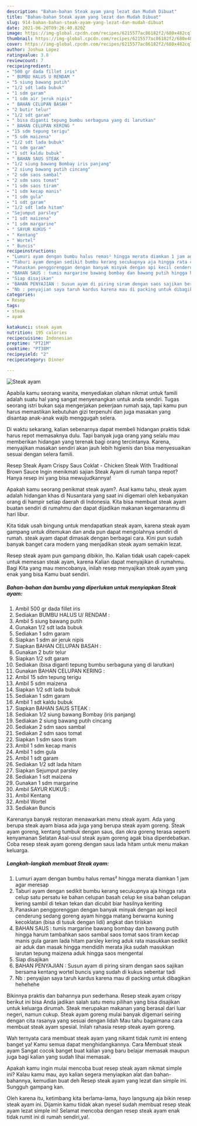 ```yaml
---
description: "Bahan-bahan Steak ayam yang lezat dan Mudah Dibuat"
title: "Bahan-bahan Steak ayam yang lezat dan Mudah Dibuat"
slug: 914-bahan-bahan-steak-ayam-yang-lezat-dan-mudah-dibuat
date: 2021-06-20T09:26:40.820Z
image: https://img-global.cpcdn.com/recipes/6215577ac86182f2/680x482cq70/steak-ayam-foto-resep-utama.jpg
thumbnail: https://img-global.cpcdn.com/recipes/6215577ac86182f2/680x482cq70/steak-ayam-foto-resep-utama.jpg
cover: https://img-global.cpcdn.com/recipes/6215577ac86182f2/680x482cq70/steak-ayam-foto-resep-utama.jpg
author: Joshua Lopez
ratingvalue: 3.8
reviewcount: 7
recipeingredient:
- "500 gr dada fillet iris"
- " BUMBU HALUS U RENDAM "
- "5 siung bawang putih"
- "1/2 sdt lada bubuk"
- "1 sdm garam"
- "1 sdm air jeruk nipis"
- " BAHAN CELUPAN BASAH "
- "2 butir telur"
- "1/2 sdt garam"
- " bisa diganti tepung bumbu serbaguna yang di larutkan"
- " BAHAN CELUPAN KERING "
- "15 sdm tepung terigu"
- "5 sdm maizena"
- "1/2 sdt lada bubuk"
- "1 sdm garam"
- "1 sdt kaldu bubuk"
- " BAHAN SAUS STEAK "
- "1/2 siung bawang Bombay iris panjang"
- "2 siung bawang putih cincang"
- "2 sdm saos sambal"
- "2 sdm saos tomat"
- "1 sdm saos tiram"
- "1 sdm kecap manis"
- "1 sdm gula"
- "1 sdt garam"
- "1/2 sdt lada hitam"
- "Sejumput parsley"
- "1 sdt maizena"
- "1 sdm margarine"
- " SAYUR KUKUS "
- " Kentang"
- " Wortel"
- " Buncis"
recipeinstructions:
- "Lumuri ayam dengan bumbu halus remas² hingga merata diamkan 1 jam agar meresap"
- "Taburi ayam dengan sedikit bumbu kerang secukupnya aja hingga rata celup satu persatu ke bahan celupan basah celup ke sisa bahan celupan kering sambil di tekan tekan dan dicubit biar hasilnya keriting"
- "Panaskan penggorenggan dengan banyak minyak dengan api kecil cenderung sedang goreng ayam hingga matang berwarna kuning kecoklatan (bisa di tusuk dengan lidi) angkat dan tiriskan"
- "BAHAN SAUS : tumis margarine bawang bombay dan bawang putih hingga harum tambahkan saos sambal saos tomat saos tiram kecap manis gula garam lada hitam parsley kering aduk rata masukkan sedikit air aduk dan masak hingga mendidih merata jika sudah masukkan larutan tepung maizena aduk hingga saos mengental"
- "Siap disajikan"
- "BAHAN PENYAJIAN : Susun ayam di piring siram dengan saos sajikan bersama kentang wortel buncis yang sudah di kukus sebentar tadi"
- "Nb : penyajian saya taruh kardus karena mau di packing untuk dibagikan hehehehe"
categories:
- Resep
tags:
- steak
- ayam

katakunci: steak ayam 
nutrition: 195 calories
recipecuisine: Indonesian
preptime: "PT21M"
cooktime: "PT38M"
recipeyield: "2"
recipecategory: Dinner

---
```



![Steak ayam](https://img-global.cpcdn.com/recipes/6215577ac86182f2/680x482cq70/steak-ayam-foto-resep-utama.jpg)

Apabila kamu seorang wanita, menyediakan olahan nikmat untuk famili adalah suatu hal yang sangat menyenangkan untuk anda sendiri. Tugas seorang istri bukan saja mengerjakan pekerjaan rumah saja, tapi kamu pun harus memastikan kebutuhan gizi terpenuhi dan juga masakan yang disantap anak-anak wajib menggugah selera.

Di waktu  sekarang, kalian sebenarnya dapat membeli hidangan praktis tidak harus repot memasaknya dulu. Tapi banyak juga orang yang selalu mau memberikan hidangan yang terenak bagi orang tercintanya. Karena, menyajikan masakan sendiri akan jauh lebih higienis dan bisa menyesuaikan sesuai dengan selera famili. 

Resep Steak Ayam Crispy Saus Coklat - Chicken Steak With Traditional Brown Sauce Ingin menikmati sajian Steak Ayam di rumah tanpa repot? Hanya resep ini yang bisa mewujudkannya!

Apakah kamu seorang penikmat steak ayam?. Asal kamu tahu, steak ayam adalah hidangan khas di Nusantara yang saat ini digemari oleh kebanyakan orang di hampir setiap daerah di Indonesia. Kita bisa membuat steak ayam buatan sendiri di rumahmu dan dapat dijadikan makanan kegemaranmu di hari libur.

Kita tidak usah bingung untuk mendapatkan steak ayam, karena steak ayam gampang untuk ditemukan dan anda pun dapat mengolahnya sendiri di rumah. steak ayam dapat dimasak dengan berbagai cara. Kini pun sudah banyak banget cara modern yang menjadikan steak ayam semakin lezat.

Resep steak ayam pun gampang dibikin, lho. Kalian tidak usah capek-capek untuk memesan steak ayam, karena Kalian dapat menyajikan di rumahmu. Bagi Kita yang mau mencobanya, inilah resep menyajikan steak ayam yang enak yang bisa Kamu buat sendiri.

<!--inarticleads1-->

##### Bahan-bahan dan bumbu yang diperlukan untuk menyiapkan Steak ayam:

1. Ambil 500 gr dada fillet iris
1. Sediakan  BUMBU HALUS U/ RENDAM :
1. Ambil 5 siung bawang putih
1. Gunakan 1/2 sdt lada bubuk
1. Sediakan 1 sdm garam
1. Siapkan 1 sdm air jeruk nipis
1. Siapkan  BAHAN CELUPAN BASAH :
1. Gunakan 2 butir telur
1. Siapkan 1/2 sdt garam
1. Sediakan  (bisa diganti tepung bumbu serbaguna yang di larutkan)
1. Gunakan  BAHAN CELUPAN KERING :
1. Ambil 15 sdm tepung terigu
1. Ambil 5 sdm maizena
1. Siapkan 1/2 sdt lada bubuk
1. Sediakan 1 sdm garam
1. Ambil 1 sdt kaldu bubuk
1. Siapkan  BAHAN SAUS STEAK :
1. Sediakan 1/2 siung bawang Bombay (iris panjang)
1. Sediakan 2 siung bawang putih cincang
1. Sediakan 2 sdm saos sambal
1. Sediakan 2 sdm saos tomat
1. Siapkan 1 sdm saos tiram
1. Ambil 1 sdm kecap manis
1. Ambil 1 sdm gula
1. Ambil 1 sdt garam
1. Sediakan 1/2 sdt lada hitam
1. Siapkan Sejumput parsley
1. Sediakan 1 sdt maizena
1. Gunakan 1 sdm margarine
1. Ambil  SAYUR KUKUS :
1. Ambil  Kentang
1. Ambil  Wortel
1. Sediakan  Buncis


Karenanya banyak restoran menawarkan menu steak ayam. Ada yang berupa steak ayam biasa ada juga yang berupa steak ayam goreng. Steak ayam goreng, kentang tumbuk dengan saus, dan okra goreng terasa seperti kenyamanan Selatan Asal-usul steak ayam goreng agak bisa diperdebatkan. Coba resep steak ayam goreng dengan saus lada hitam untuk menu makan keluarga. 

<!--inarticleads2-->

##### Langkah-langkah membuat Steak ayam:

1. Lumuri ayam dengan bumbu halus remas² hingga merata diamkan 1 jam agar meresap
1. Taburi ayam dengan sedikit bumbu kerang secukupnya aja hingga rata celup satu persatu ke bahan celupan basah celup ke sisa bahan celupan kering sambil di tekan tekan dan dicubit biar hasilnya keriting
1. Panaskan penggorenggan dengan banyak minyak dengan api kecil cenderung sedang goreng ayam hingga matang berwarna kuning kecoklatan (bisa di tusuk dengan lidi) angkat dan tiriskan
1. BAHAN SAUS : tumis margarine bawang bombay dan bawang putih hingga harum tambahkan saos sambal saos tomat saos tiram kecap manis gula garam lada hitam parsley kering aduk rata masukkan sedikit air aduk dan masak hingga mendidih merata jika sudah masukkan larutan tepung maizena aduk hingga saos mengental
1. Siap disajikan
1. BAHAN PENYAJIAN : Susun ayam di piring siram dengan saos sajikan bersama kentang wortel buncis yang sudah di kukus sebentar tadi
1. Nb : penyajian saya taruh kardus karena mau di packing untuk dibagikan hehehehe


Bikinnya praktis dan bahannya pun sederhana. Resep steak ayam crispy berikut ini bisa Anda jadikan salah satu menu pilihan yang bisa disajikan untuk keluarga dirumah. Steak merupakan makanan yang berasal dari luar negeri, namun cukup. Steak ayam goreng mulai banyak digemari seiring dengan cita rasanya yang sesuai dengan lidah Mau tahu bagaimana cara membuat steak ayam spesial. Inilah rahasia resep steak ayam goreng. 

Wah ternyata cara membuat steak ayam yang nikamt tidak rumit ini enteng banget ya! Kamu semua dapat menghidangkannya. Cara Membuat steak ayam Sangat cocok banget buat kalian yang baru belajar memasak maupun juga bagi kalian yang sudah lihai memasak.

Apakah kamu ingin mulai mencoba buat resep steak ayam nikmat simple ini? Kalau kamu mau, ayo kalian segera menyiapkan alat dan bahan-bahannya, kemudian buat deh Resep steak ayam yang lezat dan simple ini. Sungguh gampang kan. 

Oleh karena itu, ketimbang kita berlama-lama, hayo langsung aja bikin resep steak ayam ini. Dijamin kamu tiidak akan nyesel sudah membuat resep steak ayam lezat simple ini! Selamat mencoba dengan resep steak ayam enak tidak rumit ini di rumah sendiri,ya!.

